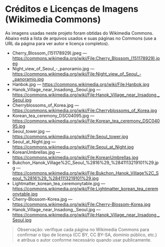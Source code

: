 # Créditos e Licenças de Imagens (Wikimedia Commons)

As imagens usadas neste projeto foram obtidas do Wikimedia Commons. Abaixo está a lista de arquivos usados e suas páginas no Commons (use a URL da página para ver autor e licença completos).

- Cherry_Blossom_(151178929).jpeg — https://commons.wikimedia.org/wiki/File:Cherry_Blossom_(151178929).jpeg
- Night_view_of_Seoul_-_panoramio.jpg — https://commons.wikimedia.org/wiki/File:Night_view_of_Seoul_-_panoramio.jpg
- Hanbok.jpg — https://commons.wikimedia.org/wiki/File:Hanbok.jpg
- Hanok_Village_near_Insadong,_Seoul.jpg — https://commons.wikimedia.org/wiki/File:Hanok_Village_near_Insadong,_Seoul.jpg
- Cherryblossoms_of_Korea.jpg — https://commons.wikimedia.org/wiki/File:Cherryblossoms_of_Korea.jpg
- Korean_tea_ceremony_DSC04095.jpg — https://commons.wikimedia.org/wiki/File:Korean_tea_ceremony_DSC04095.jpg
- Seoul_tower.jpg — https://commons.wikimedia.org/wiki/File:Seoul_tower.jpg
- Seoul_at_Night.jpg — https://commons.wikimedia.org/wiki/File:Seoul_at_Night.jpg
- KoreanUmbrellas.jpg — https://commons.wikimedia.org/wiki/File:KoreanUmbrellas.jpg
- Bukchon_Hanok_Village%2C_Seoul_%2816%29_%2841113219101%29.jpg — https://commons.wikimedia.org/wiki/File:Bukchon_Hanok_Village%2C_Seoul_%2816%29_%2841113219101%29.jpg
- Lightmatter_korean_tea_ceremonytable.jpg — https://commons.wikimedia.org/wiki/File:Lightmatter_korean_tea_ceremonytable.jpg
- Cherry-Blossom-Korea.jpg — https://commons.wikimedia.org/wiki/File:Cherry-Blossom-Korea.jpg
- Hanok_Village_near_Insadong,_Seoul.jpg — https://commons.wikimedia.org/wiki/File:Hanok_Village_near_Insadong,_Seoul.jpg

> Observação: verifique cada página no Wikimedia Commons para confirmar o tipo de licença (CC BY, CC BY-SA, domínio público, etc.) e atribua o autor conforme necessário quando usar publicamente.